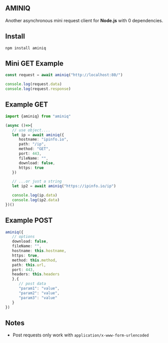 ## AMINIQ

Another asynchronous mini request client for **Node.js** with 0 dependencies.


## Install
``npm install aminiq``

## Mini GET Example
```typescript
const request = await aminiq("http://localhost:80/")

console.log(request.data)
console.log(request.response)
```

## Example GET
```typescript
import {aminiq} from "aminiq"

(async ()=>{
   // use object....
   let ip = await aminiq({
      hostname: "ipinfo.io",
      path: "/ip",
      method: "GET",
      port: 443,
      fileName: "",
      download: false,
      https: true
   })

   // ...or just a string
   let ip2 = await aminiq("https://ipinfo.io/ip")

   console.log(ip.data)
   console.log(ip2.data)
})()
```

## Example POST
```typescript
aminiq({
   // options
   download: false,
   fileName: "",
   hostname: this.hostname,
   https: true,
   method: this.method,
   path: this.url,
   port: 443,
   headers: this.headers
   },{
      // post data
      "param1": "value",
      "param2": "value",
      "param3": "value"
   }
})
```

## Notes
- Post requests only work with `application/x-www-form-urlencoded`